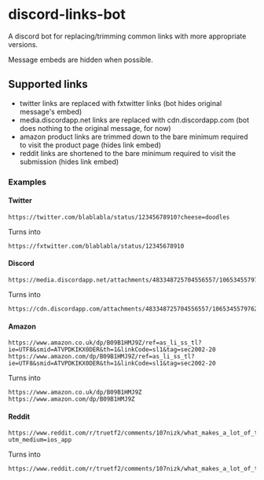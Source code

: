 # discord-links-bot

A discord bot for replacing/trimming common links with more appropriate versions.

Message embeds are hidden when possible.

## Supported links
- twitter links are replaced with fxtwitter links (bot hides original message's embed)
- media.discordapp.net links are replaced with cdn.discordapp.com (bot does nothing to the original message, for now)
- amazon product links are trimmed down to the bare minimum required to visit the product page (hides link embed)
- reddit links are shortened to the bare minimum required to visit the submission (hides link embed)

### Examples

#### Twitter

```
https://twitter.com/blablabla/status/12345678910?cheese=doodles
```
Turns into

```
https://fxtwitter.com/blablabla/status/12345678910
```

#### Discord

```
https://media.discordapp.net/attachments/483348725704556557/1065345579762335915/v12044gd0000cf3g5rrc77u1ikgnhp8g.mp4
```

Turns into

```
https://cdn.discordapp.com/attachments/483348725704556557/1065345579762335915/v12044gd0000cf3g5rrc77u1ikgnhp8g.mp4
```

#### Amazon

```
https://www.amazon.co.uk/dp/B09B1HMJ9Z/ref=as_li_ss_tl?ie=UTF8&smid=ATVPDKIKX0DER&th=1&linkCode=sl1&tag=sec2002-20
https://www.amazon.com/dp/B09B1HMJ9Z/ref=as_li_ss_tl?ie=UTF8&smid=ATVPDKIKX0DER&th=1&linkCode=sl1&tag=sec2002-20
```

Turns into
```
https://www.amazon.co.uk/dp/B09B1HMJ9Z
https://www.amazon.com/dp/B09B1HMJ9Z
```

#### Reddit

```
https://www.reddit.com/r/truetf2/comments/107nizk/what_makes_a_lot_of_the_configuration/?utm_medium=ios_app
```
Turns into
```
https://www.reddit.com/r/truetf2/comments/107nizk/what_makes_a_lot_of_the_configuration/
```
